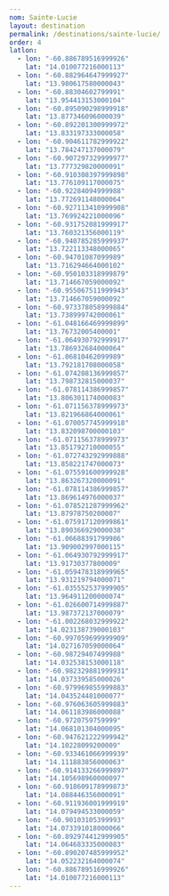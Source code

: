 ```yaml
---
nom: Sainte-Lucie
layout: destination
permalink: /destinations/sainte-lucie/
order: 4
latlon:
  - lon: "-60.886789516999926"
    lat: "14.010077216000113"
  - lon: "-60.882964647999927"
    lat: "13.980617580000043"
  - lon: "-60.88304602799991"
    lat: "13.954413153000104"
  - lon: "-60.895090298999918"
    lat: "13.877346096000039"
  - lon: "-60.892201300999972"
    lat: "13.833197333000058"
  - lon: "-60.904611782999922"
    lat: "13.784247137000079"
  - lon: "-60.907297329999977"
    lat: "13.777329820000091"
  - lon: "-60.910308397999898"
    lat: "13.776109117000075"
  - lon: "-60.92284094999988"
    lat: "13.772691148000064"
  - lon: "-60.927113410999908"
    lat: "13.769924221000096"
  - lon: "-60.931752081999917"
    lat: "13.760321356000119"
  - lon: "-60.940785285999937"
    lat: "13.722113348000065"
  - lon: "-60.94701087099989"
    lat: "13.716294664000102"
  - lon: "-60.950103318999879"
    lat: "13.714667059000092"
  - lon: "-60.955067511999943"
    lat: "13.714667059000092"
  - lon: "-60.973378058999884"
    lat: "13.738999742000061"
  - lon: "-61.048166469999899"
    lat: "13.76732005400001"
  - lon: "-61.064930792999917"
    lat: "13.786932684000064"
  - lon: "-61.06810462099989"
    lat: "13.792181708000058"
  - lon: "-61.074208136999857"
    lat: "13.798732815000037"
  - lon: "-61.078114386999857"
    lat: "13.806301174000083"
  - lon: "-61.071156378999973"
    lat: "13.821966864000061"
  - lon: "-61.070057745999918"
    lat: "13.832098700000103"
  - lon: "-61.071156378999973"
    lat: "13.851792710000055"
  - lon: "-61.072743292999888"
    lat: "13.858221747000073"
  - lon: "-61.075591600999928"
    lat: "13.863267320000091"
  - lon: "-61.078114386999857"
    lat: "13.869614976000037"
  - lon: "-61.078521287999962"
    lat: "13.87978750200007"
  - lon: "-61.075917120999861"
    lat: "13.890366929000038"
  - lon: "-61.06688391799986"
    lat: "13.909002997000115"
  - lon: "-61.064930792999917"
    lat: "13.91730377800009"
  - lon: "-61.059478318999965"
    lat: "13.931219794000071"
  - lon: "-61.035552537999905"
    lat: "13.964911200000074"
  - lon: "-61.026600714999887"
    lat: "13.987372137000079"
  - lon: "-61.002268032999922"
    lat: "14.023138739000103"
  - lon: "-60.997059699999909"
    lat: "14.027167059000064"
  - lon: "-60.98729407499988"
    lat: "14.032538153000118"
  - lon: "-60.982329881999931"
    lat: "14.037339585000026"
  - lon: "-60.979969855999883"
    lat: "14.043524481000077"
  - lon: "-60.976063605999883"
    lat: "14.061183986000088"
  - lon: "-60.9720759759999"
    lat: "14.068101304000095"
  - lon: "-60.947621222999942"
    lat: "14.10228099200009"
  - lon: "-60.933461066999939"
    lat: "14.111883856000063"
  - lon: "-60.914133266999897"
    lat: "14.105698960000097"
  - lon: "-60.918609178999873"
    lat: "14.088446356000091"
  - lon: "-60.911936001999919"
    lat: "14.079494533000059"
  - lon: "-60.90103105399993"
    lat: "14.073391018000066"
  - lon: "-60.892974412999905"
    lat: "14.064683335000083"
  - lon: "-60.890207485999952"
    lat: "14.052232164000074"
  - lon: "-60.886789516999926"
    lat: "14.010077216000113"
---
```

